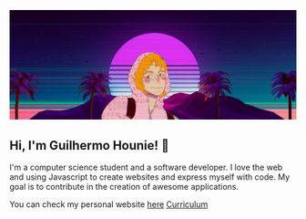 ![](./me.jpg)

## Hi, I'm Guilhermo Hounie! 🤙

I'm a computer science student and a software developer. I love the web and using Javascript to create websites and express myself with code. My goal is to contribute in the creation of awesome applications.

You can check my personal website [here](https://guilhermohounie.now.sh)
[Curriculum](https://guilhermohounie.now.sh/assets/documents/cv.pdf)
